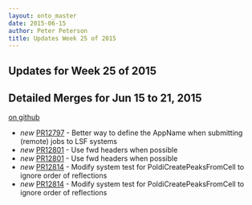 ```yaml
---
layout: onto_master
date: 2015-06-15
author: Peter Peterson
title: Updates Week 25 of 2015
---
```

Updates for Week 25 of 2015
---------------------------

Detailed Merges for Jun 15 to 21, 2015
--------------------------------------
[on github](https://github.com/mantidproject/mantid/pulls?q=is%3Apr+merged%3A2015-06-16..2015-06-21)

* *new* [PR12797](https://github.com/mantidproject/mantid/pull/12797) - Better way to define the AppName when submitting (remote) jobs to LSF systems
* *new* [PR12801](https://github.com/mantidproject/mantid/pull/12801) - Use fwd headers when possible
* *new* [PR12801](https://github.com/mantidproject/mantid/pull/12801) - Use fwd headers when possible
* *new* [PR12814](https://github.com/mantidproject/mantid/pull/12814) - Modify system test for PoldiCreatePeaksFromCell to ignore order of reflections
* *new* [PR12814](https://github.com/mantidproject/mantid/pull/12814) - Modify system test for PoldiCreatePeaksFromCell to ignore order of reflections
